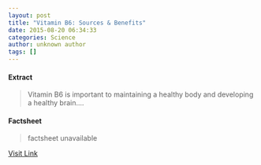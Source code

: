```yaml
---
layout: post
title: "Vitamin B6: Sources & Benefits"
date: 2015-08-20 06:34:33
categories: Science
author: unknown author
tags: []
---
```



#### Extract
>Vitamin B6 is important to maintaining a healthy body and developing a healthy brain....

#### Factsheet
>factsheet unavailable

[Visit Link](http://www.livescience.com/51920-vitamin-b6.html)



